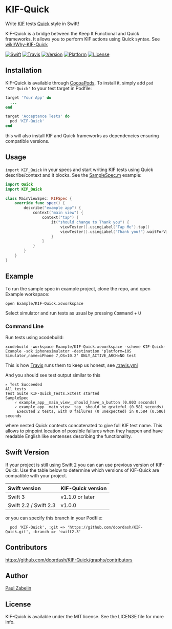 # KIF-Quick
Write [KIF](https://github.com/kif-framework/KIF) tests [Quick](https://github.com/Quick/Quick) style in Swift!

KIF-Quick is a bridge between the Keep It Functional and Quick frameworks. It allows you to perform KIF actions using Quick syntax. See [wiki/Why-KIF-Quick](https://github.com/doordash/KIF-Quick/wiki/Why-KIF-Quick)

[![Swift][swift-badge]][swift-url]
[![Travis][travis-badge]][travis-url]
[![Version][version-badge]][pod-url]
[![Platform][platform-badge]][pod-url]
[![License][mit-badge]][pod-url]

## Installation

KIF-Quick is available through [CocoaPods](http://cocoapods.org). To install it, simply add `pod 'KIF-Quick'` to your test target in Podfile:

```ruby
target 'Your App' do
  ...
end

target 'Acceptance Tests' do
  pod 'KIF-Quick'
end
```
this will also install KIF and Quick frameworks as dependencies ensuring compatible versions.

## Usage
`import KIF_Quick` in your specs and start writing KIF tests using Quick describe/context and it blocks.  See the [SampleSpec.m](https://github.com/doordash/KIF-Quick/blob/master/Example/Tests/SampleSpec.swift) example:
```Swift
import Quick
import KIF_Quick

class MainViewSpec: KIFSpec {
    override func spec() {
        describe("example app") {
            context("main view") {
                context("tap") {
                    it("should change to Thank you") {
                        viewTester().usingLabel("Tap Me").tap()
                        viewTester().usingLabel("Thank you!").waitForView()
                    }
                }
            }
        }
    }
}
```

## Example

To run the sample spec in example project, clone the repo, and open Example workspace:
```
open Example/KIF-Quick.xcworkspace
```
Select simulator and run tests as usual by pressing <kbd>Command</kbd> + <kbd>U</kbd>

### Command Line
Run tests using xcodebuild:
```
xcodebuild -workspace Example/KIF-Quick.xcworkspace -scheme KIF-Quick-Example -sdk iphonesimulator -destination 'platform=iOS Simulator,name=iPhone 7,OS=10.2' ONLY_ACTIVE_ARCH=NO test
```
This is how [Travis][travis-url] runs them to keep us honest, see [.travis.yml](https://github.com/doordash/KIF-Quick/blob/master/.travis.yml)

And you should see test output similar to this
```
▸ Test Succeeded
All tests
Test Suite KIF-Quick_Tests.xctest started
SampleSpec
    ✓ example_app__main_view__should_have_a_button (0.003 seconds)
    ✓ example_app__main_view__tap__should_be_grateful (0.581 seconds)
	 Executed 2 tests, with 0 failures (0 unexpected) in 0.584 (0.586) seconds
```
where nested Quick contexts concatenated to give full KIF test name. This allows to pinpoint location of possible failures when they happen and have readable English like sentenses describing the functionality.

## Swift Version

If your project is still using Swift 2 you can can use previous version of KIF-Quick. Use the table below to determine which versions of KIF-Quick are compatible with your project.

|Swift version        |KIF-Quick version|
|:--------------------|:---------------|
|Swift 3              |v1.1.0 or later |
|Swift 2.2 / Swift 2.3|v1.0.0          |

or you can specify this branch in your Podfile:
```
  pod 'KIF-Quick', :git => 'https://github.com/doordash/KIF-Quick.git', :branch => 'swift2.3'
```

## Contributors

https://github.com/doordash/KIF-Quick/graphs/contributors

## Author

[Paul Zabelin](https://github.com/paulz)


## License

KIF-Quick is available under the MIT license. See the LICENSE file for more info.

[swift-badge]: https://img.shields.io/badge/Swift-3.0-orange.svg?style=flat
[swift-url]: https://swift.org
[travis-badge]: http://img.shields.io/travis/doordash/KIF-Quick.svg?style=flat
[travis-url]: https://travis-ci.org/doordash/KIF-Quick
[version-badge]: https://img.shields.io/cocoapods/v/KIF-Quick.svg?style=flat
[mit-badge]: https://img.shields.io/badge/License-MIT-blue.svg?style=flat
[platform-badge]: https://img.shields.io/cocoapods/p/KIF-Quick.svg?style=flat
[pod-url]: http://cocoapods.org/pods/KIF-Quick
